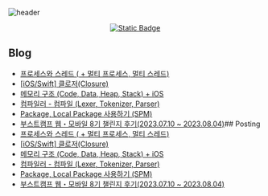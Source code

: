![header](https://capsule-render.vercel.app/api?type=soft&color=0:6DBBF7,100:6D72F7&height=300&section=header&text=iOS%20SungMin&fontSize=60&fontColor=000000)
<p align="center"><a href="https://iossungmin.tistory.com/" target="_blank"><img alt="Static Badge" src="https://img.shields.io/badge/tistory-%236F91E1?style=for-the-badge&logo=tistory&logoColor=white"></a></p>

## Blog
* [프로세스와 스레드 ( + 멀티 프로세스, 멀티 스레드)](https://iossungmin.tistory.com/12)
* [[iOS/Swift] 클로저(Closure)](https://iossungmin.tistory.com/10)
* [메모리 구조 (Code, Data, Heap, Stack) + iOS](https://iossungmin.tistory.com/6)
* [컴파일러 - 컴파일 (Lexer, Tokenizer, Parser)](https://iossungmin.tistory.com/5)
* [Package, Local Package 사용하기 (SPM)](https://iossungmin.tistory.com/4)
* [부스트캠프 웹・모바일 8기 챌린지 후기(2023.07.10 ~ 2023.08.04)](https://iossungmin.tistory.com/3)## Posting
* [프로세스와 스레드 ( + 멀티 프로세스, 멀티 스레드)](https://iossungmin.tistory.com/12)
* [[iOS/Swift] 클로저(Closure)](https://iossungmin.tistory.com/10)
* [메모리 구조 (Code, Data, Heap, Stack) + iOS](https://iossungmin.tistory.com/6)
* [컴파일러 - 컴파일 (Lexer, Tokenizer, Parser)](https://iossungmin.tistory.com/5)
* [Package, Local Package 사용하기 (SPM)](https://iossungmin.tistory.com/4)
* [부스트캠프 웹・모바일 8기 챌린지 후기(2023.07.10 ~ 2023.08.04)](https://iossungmin.tistory.com/3)